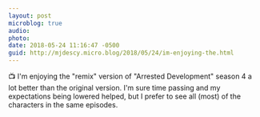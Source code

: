```yaml
---
layout: post
microblog: true
audio: 
photo: 
date: 2018-05-24 11:16:47 -0500
guid: http://mjdescy.micro.blog/2018/05/24/im-enjoying-the.html
---
```

📺 I'm enjoying the "remix" version of "Arrested Development" season 4 a lot better than the original version. I'm sure time passing and my expectations being lowered helped, but I prefer to see all (most) of the characters in the same episodes.
